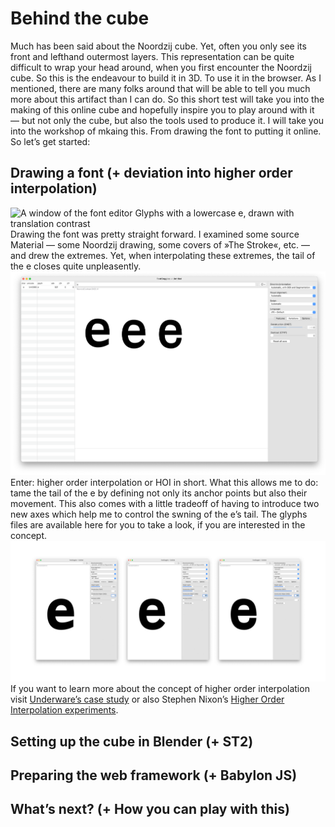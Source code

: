 # Behind the cube

Much has been said about the Noordzij cube. Yet, often you only see its front and lefthand outermost layers. This representation can be quite difficult to wrap your head around, when you first encounter the Noordzij cube. So this is the endeavour to build it in 3D. To use it in the browser. As I mentioned, there are many folks around that will be able to tell you much more about this artifact than I can do. So this short test will take you into the making of this online cube and hopefully inspire you to play around with it — but not only the cube, but also the tools used to produce it.
I will take you into the workshop of mkaing this. From drawing the font to putting it online. So let’s get started:

## Drawing a font (+ deviation into higher order interpolation)
![A window of the font editor Glyphs with a lowercase e, drawn with translation contrast](https://user-images.githubusercontent.com/49315922/207306459-c03ba03b-a253-4639-bd92-47f2b1edf2ff.png)
Drawing the font was pretty straight forward. I examined some source Material — some Noordzij drawing, some covers of »The Stroke«, etc. — and drew the extremes. Yet, when interpolating these extremes, the tail of the e closes quite unpleasently. 
![A window of FontGoggles showing a wabbly tail of a lowercase e.](./img/linear-interpolation.png)
Enter: higher order interpolation or HOI in short. What this allows me to do: tame the tail of the e by defining not only its anchor points but also their movement. This also comes with a little tradeoff of having to introduce two new axes which help me to control the swning of the e’s tail. The glyphs files are available here for you to take a look, if you are interested in the concept.
![A window of FontGoggles showing a lowercase e. Two construction helper axes allow to control the tail of the e.](./img/hoi.png)
If you want to learn more about the concept of higher order interpolation visit [Underware’s case study](https://underware.nl/case-studies/hoi/) or also Stephen Nixon’s [Higher Order Interpolation experiments](https://github.com/arrowtype/NLI-test).


## Setting up the cube in Blender (+ ST2)

## Preparing the web framework (+ Babylon JS)

## What’s next? (+ How you can play with this)

